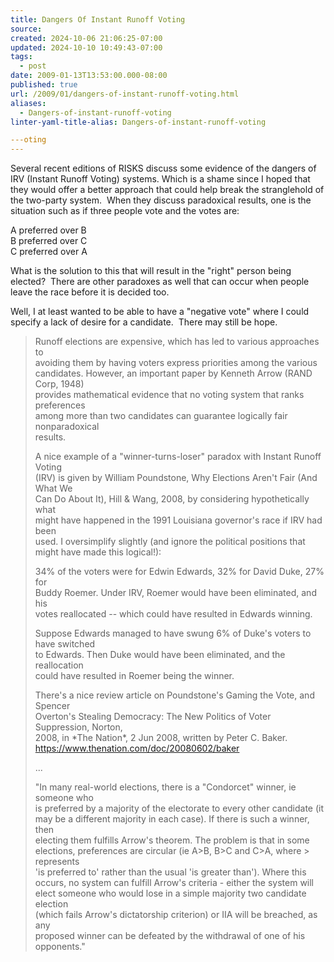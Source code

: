 ```yaml
---
title: Dangers Of Instant Runoff Voting
source: 
created: 2024-10-06 21:06:25-07:00
updated: 2024-10-10 10:49:43-07:00
tags:
  - post
date: 2009-01-13T13:53:00.000-08:00
published: true
url: /2009/01/dangers-of-instant-runoff-voting.html
aliases:
  - Dangers-of-instant-runoff-voting
linter-yaml-title-alias: Dangers-of-instant-runoff-voting

---oting
---
```



Several recent editions of RISKS discuss some evidence of the dangers of IRV (Instant Runoff Voting) systems. Which is a shame since I hoped that they would offer a better approach that could help break the stranglehold of the two-party system.  When they discuss paradoxical results, one is the situation such as if three people vote and the votes are:  
  
A preferred over B  
B preferred over C  
C preferred over A  
  
What is the solution to this that will result in the "right" person being elected?  There are other paradoxes as well that can occur when people leave the race before it is decided too.  
  
Well, I at least wanted to be able to have a "negative vote" where I could specify a lack of desire for a candidate.  There may still be hope.  
  

> Runoff elections are expensive, which has led to various approaches to  
> avoiding them by having voters express priorities among the various  
> candidates. However, an important paper by Kenneth Arrow (RAND Corp, 1948)  
> provides mathematical evidence that no voting system that ranks preferences  
> among more than two candidates can guarantee logically fair nonparadoxical  
> results.  
>   
> A nice example of a "winner-turns-loser" paradox with Instant Runoff Voting  
> (IRV) is given by William Poundstone, Why Elections Aren't Fair (And What We  
> Can Do About It), Hill & Wang, 2008, by considering hypothetically what  
> might have happened in the 1991 Louisiana governor's race if IRV had been  
> used. I oversimplify slightly (and ignore the political positions that  
> might have made this logical!):  
>   
> 34% of the voters were for Edwin Edwards, 32% for David Duke, 27% for  
> Buddy Roemer. Under IRV, Roemer would have been eliminated, and his  
> votes reallocated -- which could have resulted in Edwards winning.  
>   
> Suppose Edwards managed to have swung 6% of Duke's voters to have switched  
> to Edwards. Then Duke would have been eliminated, and the reallocation  
> could have resulted in Roemer being the winner.  
>   
> There's a nice review article on Poundstone's Gaming the Vote, and Spencer  
> Overton's Stealing Democracy: The New Politics of Voter Suppression, Norton,  
> 2008, in \*The Nation\*, 2 Jun 2008, written by Peter C. Baker.  
> https://www.thenation.com/doc/20080602/baker  
>   
> ...  
>   
> "In many real-world elections, there is a "Condorcet" winner, ie someone who  
> is preferred by a majority of the electorate to every other candidate (it  
> may be a different majority in each case). If there is such a winner, then  
> electing them fulfills Arrow's theorem. The problem is that in some  
> elections, preferences are circular (ie A>B, B>C and C>A, where > represents  
> 'is preferred to' rather than the usual 'is greater than'). Where this  
> occurs, no system can fulfill Arrow's criteria - either the system will  
> elect someone who would lose in a simple majority two candidate election  
> (which fails Arrow's dictatorship criterion) or IIA will be breached, as any  
> proposed winner can be defeated by the withdrawal of one of his opponents."
